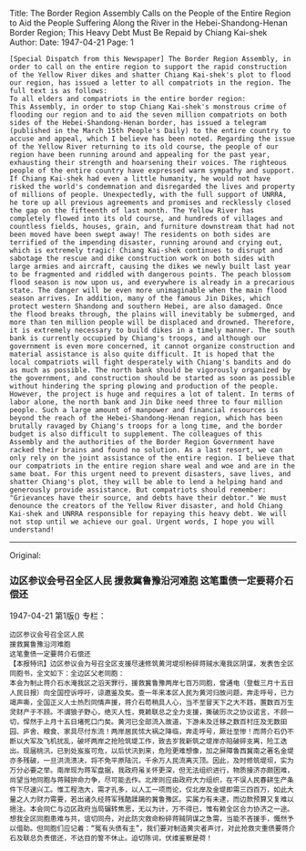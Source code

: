 Title: The Border Region Assembly Calls on the People of the Entire Region to Aid the People Suffering Along the River in the Hebei-Shandong-Henan Border Region; This Heavy Debt Must Be Repaid by Chiang Kai-shek
Author:
Date: 1947-04-21
Page: 1

    [Special Dispatch from this Newspaper] The Border Region Assembly, in order to call on the entire region to support the rapid construction of the Yellow River dikes and shatter Chiang Kai-shek's plot to flood our region, has issued a letter to all compatriots in the region. The full text is as follows:
    To all elders and compatriots in the entire border region:
    This Assembly, in order to stop Chiang Kai-shek's monstrous crime of flooding our region and to aid the seven million compatriots on both sides of the Hebei-Shandong-Henan border, has issued a telegram (published in the March 15th People's Daily) to the entire country to accuse and appeal, which I believe has been noted. Regarding the issue of the Yellow River returning to its old course, the people of our region have been running around and appealing for the past year, exhausting their strength and hoarsening their voices. The righteous people of the entire country have expressed warm sympathy and support. If Chiang Kai-shek had even a little humanity, he would not have risked the world's condemnation and disregarded the lives and property of millions of people. Unexpectedly, with the full support of UNRRA, he tore up all previous agreements and promises and recklessly closed the gap on the fifteenth of last month. The Yellow River has completely flowed into its old course, and hundreds of villages and countless fields, houses, grain, and furniture downstream that had not been moved have been swept away! The residents on both sides are terrified of the impending disaster, running around and crying out, which is extremely tragic! Chiang Kai-shek continues to disrupt and sabotage the rescue and dike construction work on both sides with large armies and aircraft, causing the dikes we newly built last year to be fragmented and riddled with dangerous points. The peach blossom flood season is now upon us, and everywhere is already in a precarious state. The danger will be even more unimaginable when the main flood season arrives. In addition, many of the famous Jin Dikes, which protect western Shandong and southern Hebei, are also damaged. Once the flood breaks through, the plains will inevitably be submerged, and more than ten million people will be displaced and drowned. Therefore, it is extremely necessary to build dikes in a timely manner. The south bank is currently occupied by Chiang's troops, and although our government is even more concerned, it cannot organize construction and material assistance is also quite difficult. It is hoped that the local compatriots will fight desperately with Chiang's bandits and do as much as possible. The north bank should be vigorously organized by the government, and construction should be started as soon as possible without hindering the spring plowing and production of the people. However, the project is huge and requires a lot of talent. In terms of labor alone, the north bank and Jin Dike need three to four million people. Such a large amount of manpower and financial resources is beyond the reach of the Hebei-Shandong-Henan region, which has been brutally ravaged by Chiang's troops for a long time, and the border budget is also difficult to supplement. The colleagues of this Assembly and the authorities of the Border Region Government have racked their brains and found no solution. As a last resort, we can only rely on the joint assistance of the entire region. I believe that our compatriots in the entire region share weal and woe and are in the same boat. For this urgent need to prevent disasters, save lives, and shatter Chiang's plot, they will be able to lend a helping hand and generously provide assistance. But compatriots should remember: "Grievances have their source, and debts have their debtor." We must denounce the creators of the Yellow River disaster, and hold Chiang Kai-shek and UNRRA responsible for repaying this heavy debt. We will not stop until we achieve our goal. Urgent words, I hope you will understand!



<hr /> 

Original: 


### 边区参议会号召全区人民  援救冀鲁豫沿河难胞  这笔重债一定要蒋介石偿还

1947-04-21
第1版()
专栏：

    边区参议会号召全区人民
    援救冀鲁豫沿河难胞
    这笔重债一定要蒋介石偿还
    【本报特讯】边区参议会为号召全区支援尽速修筑黄河堤坝粉碎蒋贼水淹我区阴谋，发表告全区同胞书，全文如下：全边区父老同胞：
    本会为制止蒋介石水淹我区之滔天罪行，援救冀鲁豫两岸七百万同胞，曾通电（登载三月十五日人民日报）向全国控诉呼吁，谅邀鉴及矣。查一年来本区人民为黄河归故问题，奔走呼号，已力竭声嘶，全国正义人士热烈同情声援，蒋介石苟稍具人心，当不至冒天下之大不韪，置数百万生灵财产于不顾。不谓狼子野心，绝灭人性，竟赖联总之全力支援，撕破历次之协议诺言，不顾一切，悍然于上月十五日堵死口门矣。黄河已全部流入故道，下游未及迁移之数百村庄及无数田园、庐舍、粮食、家具尽付东流！两岸居民怵大祸之降临，奔走呼号，厥壮至惨！而蒋介石仍不断以大军及飞机扰乱，破坏两岸之抢险筑堤工作，致去岁我新筑之堤岸亦陷破碎支离，险工迭出。现届桃汛，已到处岌岌可危，以后伏汛到来，危险更难想像，加之屏障鲁西冀南之著名金堤亦多残破，一旦洪流溃决，将不免平原陆沉，千余万人民流离灭顶。因此，及时修筑堤坝，实为万分必要之举。南岸现为蒋军盘据，我政府虽关怀更深，但无法组织进行，物质接济亦颇困难，尚望当地同胞与蒋贼拚命力争，尽可能去作。北岸则应由政府大力组织，在不误人民春耕生产条件下尽速兴工。惟工程浩大，需才孔多，以人工一项而论，仅北岸及金堤即需三四百万，如此大量之人力财力需要，若出诸久经蒋军残酷蹂躏的冀鲁豫区。实属力有未逮，而边款预算又复难以挹注。本会同仁与边区政府当局辗转焦思，无以为计，万不得已，惟有赖全区合力协济之一途。想我全区同胞患难与共，谊切同舟，对此防灾救命粉碎蒋贼阴谋之急需，当能不吝援手，慨然予以借助。但同胞们应记着：“冤有头债有主”，我们要对制造黄灾者声讨，对此抢救灾重债要蒋介石及联总负责偿还，不达目的誓不休止。迫切陈词，伏维鉴察是荷！
